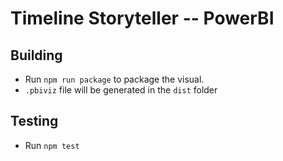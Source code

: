 # Timeline Storyteller -- PowerBI

## Building

* Run `npm run package` to package the visual.
* `.pbiviz` file will be generated in the `dist` folder

## Testing

* Run `npm test`
